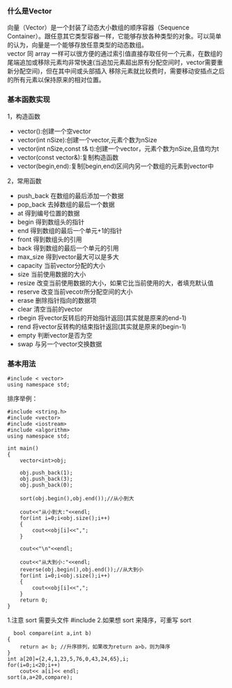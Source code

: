 ### 什么是Vector ###
向量（Vector）是一个封装了动态大小数组的顺序容器（Sequence Container）。跟任意其它类型容器一样，它能够存放各种类型的对象。可以简单的认为，向量是一个能够存放任意类型的动态数组。  
vector 同 array 一样可以很方便的通过索引值直接存取任何一个元素，在数组的尾端追加或移除元素均非常快速(当追加元素超出原有分配空间时，vector需要重新分配空间)，但在其中间或头部插入
移除元素就比较费时，需要移动安插点之后的所有元素以保持原来的相对位置。  

### 基本函数实现 ###
1，构造函数  
* vector():创建一个空vector
* vector(int nSize):创建一个vector,元素个数为nSize
* vector(int nSize,const t& t):创建一个vector，元素个数为nSize,且值均为t
* vector(const vector&):复制构造函数
* vector(begin,end):复制[begin,end)区间内另一个数组的元素到vector中

2，常用函数  
* push_back 在数组的最后添加一个数据  
* pop_back 去掉数组的最后一个数据
* at 得到编号位置的数据
* begin 得到数组头的指针
* end 得到数组的最后一个单元+1的指针
* front 得到数组头的引用
* back 得到数组的最后一个单元的引用
* max_size 得到vector最大可以是多大
* capacity 当前vector分配的大小
* size 当前使用数据的大小
* resize 改变当前使用数据的大小，如果它比当前使用的大，者填充默认值
* reserve 改变当前vecotr所分配空间的大小
* erase 删除指针指向的数据项
* clear 清空当前的vector
* rbegin 将vector反转后的开始指针返回(其实就是原来的end-1)
* rend 将vector反转构的结束指针返回(其实就是原来的begin-1)
* empty 判断vector是否为空
* swap 与另一个vector交换数据

### 基本用法 ###
```
#include < vector> 
using namespace std;
```
排序举例：
```
#include <string.h>
#include <vector>
#include <iostream>
#include <algorithm>
using namespace std;
 
int main()
{
    vector<int>obj;
 
    obj.push_back(1);
    obj.push_back(3);
    obj.push_back(0);
 
    sort(obj.begin(),obj.end());//从小到大
 
    cout<<"从小到大:"<<endl;
    for(int i=0;i<obj.size();i++)
    {
        cout<<obj[i]<<",";  
    } 
 
    cout<<"\n"<<endl;
 
    cout<<"从大到小:"<<endl;
    reverse(obj.begin(),obj.end());//从大到小 
    for(int i=0;i<obj.size();i++)
    {
        cout<<obj[i]<<",";
    }
    return 0;
}
```
1.注意 sort 需要头文件 #include <algorithm>
2.如果想 sort 来降序，可重写 sort
```
  bool compare(int a,int b) 
{ 
    return a< b; //升序排列，如果改为return a>b，则为降序 
} 
int a[20]={2,4,1,23,5,76,0,43,24,65},i; 
for(i=0;i<20;i++) 
    cout<< a[i]<< endl; 
sort(a,a+20,compare);
```

